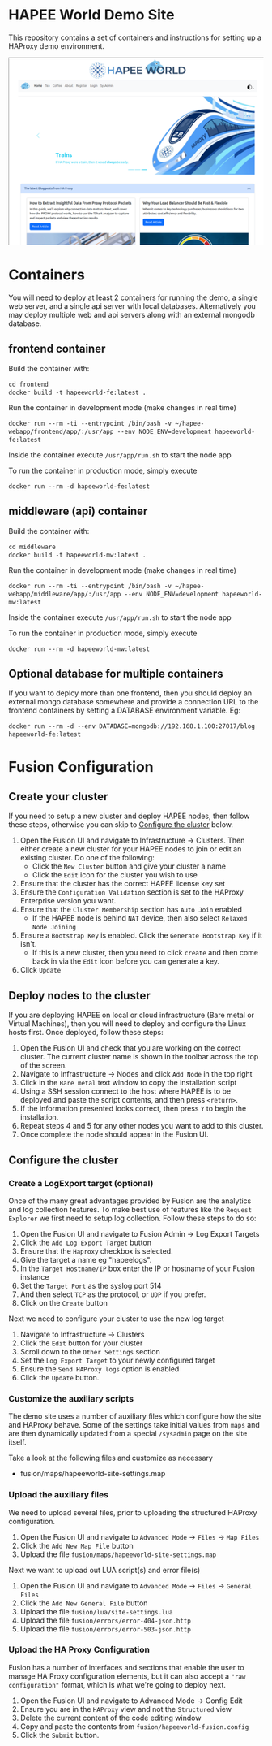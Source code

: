 # HAPEE World Demo Site

This repository contains a set of containers and instructions for setting up a HAProxy demo environment.

![Screenshot](docs/images/screenshot.png "Screenshot")

# Containers

You will need to deploy at least 2 containers for running the demo, a single web server, and a single api server with local databases. Alternatively you may deploy multiple web and api servers along with an external mongodb database. 

## frontend container

Build the container with:
```
cd frontend
docker build -t hapeeworld-fe:latest .
```

Run the container in development mode (make changes in real time)
```
docker run --rm -ti --entrypoint /bin/bash -v ~/hapee-webapp/frontend/app/:/usr/app --env NODE_ENV=development hapeeworld-fe:latest
```
Inside the container execute `/usr/app/run.sh` to start the node app

To run the container in production mode, simply execute 
```
docker run --rm -d hapeeworld-fe:latest
```

## middleware (api) container

Build the container with:
```
cd middleware
docker build -t hapeeworld-mw:latest .
```

Run the container in development mode (make changes in real time)
```
docker run --rm -ti --entrypoint /bin/bash -v ~/hapee-webapp/middleware/app/:/usr/app --env NODE_ENV=development hapeeworld-mw:latest
```
Inside the container execute `/usr/app/run.sh` to start the node app

To run the container in production mode, simply execute 
```
docker run --rm -d hapeeworld-mw:latest
```

## Optional database for multiple containers

If you want to deploy more than one frontend, then you should deploy an external mongo database somewhere and provide a connection URL to the frontend containers by setting a DATABASE environment variable. Eg:
```
docker run --rm -d --env DATABASE=mongodb://192.168.1.100:27017/blog hapeeworld-fe:latest
```

# Fusion Configuration

## Create your cluster

If you need to setup a new cluster and deploy HAPEE nodes, then follow these steps, otherwise you can skip to [Configure the cluster](Configure-the-cluster) below.

1. Open the Fusion UI and navigate to Infrastructure -> Clusters. Then either create a new cluster for your HAPEE nodes to join or edit an existing cluster. Do one of the following:
   - Click the `New Cluster` button and give your cluster a name
   - Click the `Edit` icon for the cluster you wish to use
2. Ensure that the cluster has the correct HAPEE license key set
3. Ensure the `Configuration Validation` section is set to the HAProxy Enterprise version you want.
4. Ensure that the `Cluster Membership` section has `Auto Join` enabled
   - If the HAPEE  node is behind `NAT` device, then also select `Relaxed Node Joining`
5. Ensure a `Bootstrap Key` is enabled. Click the `Generate Bootstrap Key` if it isn't.
   - If this is a new cluster, then you need to click `create` and then come back in via the `Edit` icon before you can generate a key.
6. Click `Update`

## Deploy nodes to the cluster

If you are deploying HAPEE on local or cloud infrastructure (Bare metal or Virtual Machines), then you will need to deploy and configure the Linux hosts first. Once deployed, follow these steps:

1. Open the Fusion UI and check that you are working on the correct cluster. The current cluster name is shown in the toolbar across the top of the screen.
2. Navigate to Infrastructure -> Nodes and click `Add Node` in the top right
3. Click in the `Bare metal` text window to copy the installation script
4. Using a SSH session connect to the host where HAPEE is to be deployed and paste the script contents, and then press `<return>`.
5. If the information presented looks correct, then press `Y` to begin the installation.
6. Repeat steps 4 and 5 for any other nodes you want to add to this cluster.
7. Once complete the node should appear in the Fusion UI.

## Configure the cluster

### Create a LogExport target (optional)

Once of the many great advantages provided by Fusion are the analytics and log collection features. To make best use of features like the `Request Explorer` we first need to setup log collection. Follow these steps to do so:

1. Open the Fusion UI and navigate to Fusion Admin -> Log Export Targets
2. Click the `Add Log Export Target` button
3. Ensure that the `Haproxy` checkbox is selected.
4. Give the target a name eg "hapeelogs".
5. In the `Target Hostname/IP` box enter the IP or hostname of your Fusion instance
6. Set the `Target Port` as the syslog port 514
7. And then select `TCP` as the protocol, or `UDP` if you prefer.
8. Click on the `Create` button

Next we need to configure your cluster to use the new log target

1. Navigate to Infrastructure -> Clusters
2. Click the `Edit` button for your cluster
3. Scroll down to the `Other Settings` section
4. Set the `Log Export Target` to your newly configured target
5. Ensure the `Send HAProxy logs` option is enabled
6. Click the `Update` button.

### Customize the auxiliary scripts

The demo site uses a number of auxiliary files which configure how the site and HAProxy behave. Some of the settings take initial values from `maps` and are then dynamically updated from a special `/sysadmin` page on the site itself. 

Take a look at the following files and customize as necessary

- fusion/maps/hapeeworld-site-settings.map

### Upload the auxiliary files

We need to upload several files, prior to uploading the structured HAProxy configuration. 

1. Open the Fusion UI and navigate to `Advanced Mode` -> `Files` -> `Map Files`
2. Click the `Add New Map File` button
3. Upload the file `fusion/maps/hapeeworld-site-settings.map`

Next we want to upload out LUA script(s) and error file(s)

1. Open the Fusion UI and navigate to `Advanced Mode` -> `Files` -> `General Files`
2. Click the `Add New General File` button
3. Upload the file `fusion/lua/site-settings.lua`
4. Upload the file `fusion/errors/error-404-json.http`
5. Upload the file `fusion/errors/error-503-json.http`

### Upload the HA Proxy Configuration

Fusion has a number of interfaces and sections that enable the user to manage HA Proxy configuration elements, but it can also accept a `"raw configuration"` format, which is what we're going to deploy next. 

1. Open the Fusion UI and navigate to Advanced Mode -> Config Edit
2. Ensure you are in the `HAProxy` view and not the `Structured` view
3. Delete the current content of the code editing window
4. Copy and paste the contents from `fusion/hapeeworld-fusion.config`
5. Click the `Submit` button.

